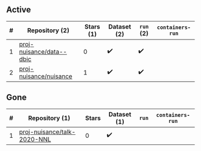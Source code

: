 ## Active
| # | Repository (2) | Stars (1) | Dataset (2) | `run` (2) | `containers-run` |
| --- | --- | --- | --- | --- | --- |
| 1 | [proj-nuisance/data--dbic](https://github.com/proj-nuisance/data--dbic) | 0 | :heavy_check_mark: | :heavy_check_mark: |  |
| 2 | [proj-nuisance/nuisance](https://github.com/proj-nuisance/nuisance) | 1 | :heavy_check_mark: | :heavy_check_mark: |  |

## Gone
| # | Repository (1) | Stars | Dataset (1) | `run` | `containers-run` |
| --- | --- | --- | --- | --- | --- |
| 1 | [proj-nuisance/talk-2020-NNL](https://github.com/proj-nuisance/talk-2020-NNL) | 0 | :heavy_check_mark: |  |  |
